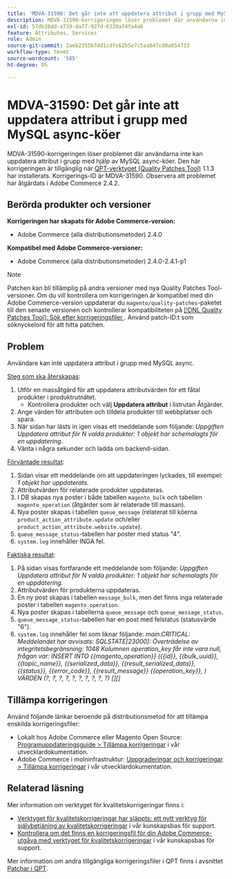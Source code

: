 ```yaml
---
title: 'MDVA-31590: Det går inte att uppdatera attribut i grupp med MySQL async-köer'
description: MDVA-31590-korrigeringen löser problemet där användarna inte kan uppdatera attribut i grupp med hjälp av MySQL async-köer. Den här korrigeringen är tillgänglig när [QPT-verktyget (Quality Patches Tool)](/help/announcements/adobe-commerce-announcements/magento-quality-patches-released-new-tool-to-self-serve-quality-patches.md) 1.1.3 är installerat. Korrigerings-ID är MDVA-31590. Observera att problemet har åtgärdats i Adobe Commerce 2.4.2.
exl-id: 57db28dd-a739-4a77-927d-6339af4fa4a6
feature: Attributes, Services
role: Admin
source-git-commit: 2aeb2355b74d1cdfc62b5e7c5aa04fcd0a654733
workflow-type: tm+mt
source-wordcount: '585'
ht-degree: 0%

---
```


# MDVA-31590: Det går inte att uppdatera attribut i grupp med MySQL async-köer

MDVA-31590-korrigeringen löser problemet där användarna inte kan uppdatera attribut i grupp med hjälp av MySQL async-köer. Den här korrigeringen är tillgänglig när [QPT-verktyget (Quality Patches Tool)](/help/announcements/adobe-commerce-announcements/magento-quality-patches-released-new-tool-to-self-serve-quality-patches.md) 1.1.3 har installerats. Korrigerings-ID är MDVA-31590. Observera att problemet har åtgärdats i Adobe Commerce 2.4.2.

## Berörda produkter och versioner

**Korrigeringen har skapats för Adobe Commerce-version:**

* Adobe Commerce (alla distributionsmetoder) 2.4.0

**Kompatibel med Adobe Commerce-versioner:**

* Adobe Commerce (alla distributionsmetoder) 2.4.0-2.4.1-p1

>[!NOTE]
>
>Patchen kan bli tillämplig på andra versioner med nya Quality Patches Tool-versioner. Om du vill kontrollera om korrigeringen är kompatibel med din Adobe Commerce-version uppdaterar du `magento/quality-patches`-paketet till den senaste versionen och kontrollerar kompatibiliteten på [[!DNL Quality Patches Tool]: Sök efter korrigeringsfiler ](https://experienceleague.adobe.com/tools/commerce-quality-patches/index.html?lang=sv-SE). Använd patch-ID:t som söknyckelord för att hitta patchen.

## Problem

Användare kan inte uppdatera attribut i grupp med MySQL async.

<u>Steg som ska återskapas</u>:

1. Utför en massåtgärd för att uppdatera attributvärden för ett fåtal produkter i produktrutnätet.
   * Kontrollera produkter och välj **Uppdatera attribut** i listrutan Åtgärder.
1. Ange värden för attributen och tilldela produkter till webbplatser och spara.
1. När sidan har lästs in igen visas ett meddelande som följande:
   *Uppgiften Uppdatera attribut för N valda produkter: 1 objekt har schemalagts för en uppdatering.*
1. Vänta i några sekunder och ladda om backend-sidan.

<u>Förväntade resultat</u>:

1. Sidan visar ett meddelande om att uppdateringen lyckades, till exempel: *1 objekt har uppdaterats.*
1. Attributvärden för relaterade produkter uppdateras.
1. I DB skapas nya poster i både tabellen `magento_bulk` och tabellen `magento_operation` (åtgärder som är relaterade till massan).
1. Nya poster skapas i tabellen `queue_message` (relaterat till köerna `product_action_attribute.update` och/eller `product_action_attribute.website.update`).
1. `queue_message_status`-tabellen har poster med status &quot;4&quot;.
1. `system.log` innehåller INGA fel.

<u>Faktiska resultat</u>:

1. På sidan visas fortfarande ett meddelande som följande:
   *Uppgiften Uppdatera attribut för N valda produkter: 1 objekt har schemalagts för en uppdatering.*
1. Attributvärden för produkterna uppdateras.
1. En ny post skapas i tabellen `message_bulk`, men det finns inga relaterade poster i tabellen `magento_operation`.
1. Nya poster skapas i tabellerna `queue_message` och `queue_message_status`.
1. `queue_message_status`-tabellen har en post med felstatus (statusvärde &quot;6&quot;).
1. `system.log` innehåller fel som liknar följande:
   *main.CRITICAL: Meddelandet har avvisats: SQLSTATE[23000]: Överträdelse av integritetsbegränsning: 1048 Kolumnen operation_key får inte vara null, frågan var: INSERT INTO {{magento_operation}} ({{id}}, {{bulk_uuid}}, {{topic_name}}, {{serialized_data}}, {{result_serialized_data}}, {{status}}, {{error_code}}, {{result_message}} {{operation_key}}, ) VÄRDEN (?, ?, ?, ?, ?, ?, ?, ?, ?, ?) [][]*

## Tillämpa korrigeringen

Använd följande länkar beroende på distributionsmetod för att tillämpa enskilda korrigeringsfiler:

* Lokalt hos Adobe Commerce eller Magento Open Source: [Programuppdateringsguide > Tillämpa korrigeringar](https://experienceleague.adobe.com/sv/docs/commerce-operations/tools/quality-patches-tool/usage) i vår utvecklardokumentation.
* Adobe Commerce i molninfrastruktur: [Uppgraderingar och korrigeringar > Tillämpa korrigeringar](https://experienceleague.adobe.com/sv/docs/commerce-cloud-service/user-guide/develop/upgrade/apply-patches) i vår utvecklardokumentation.

## Relaterad läsning

Mer information om verktyget för kvalitetskorrigeringar finns i:

* [Verktyget för kvalitetskorrigeringar har släppts: ett nytt verktyg för självbetjäning av kvalitetskorrigeringar](/help/announcements/adobe-commerce-announcements/magento-quality-patches-released-new-tool-to-self-serve-quality-patches.md) i vår kunskapsbas för support.
* [Kontrollera om det finns en korrigeringsfil för din Adobe Commerce-utgåva med verktyget för kvalitetskorrigeringar](/help/support-tools/patches-available-in-qpt-tool/check-patch-for-magento-issue-with-magento-quality-patches.md) i vår kunskapsbas för support.

Mer information om andra tillgängliga korrigeringsfiler i QPT finns i avsnittet [Patchar i QPT](https://support.magento.com/hc/en-us/sections/360010506631-Patches-available-in-MQP-tool-).
